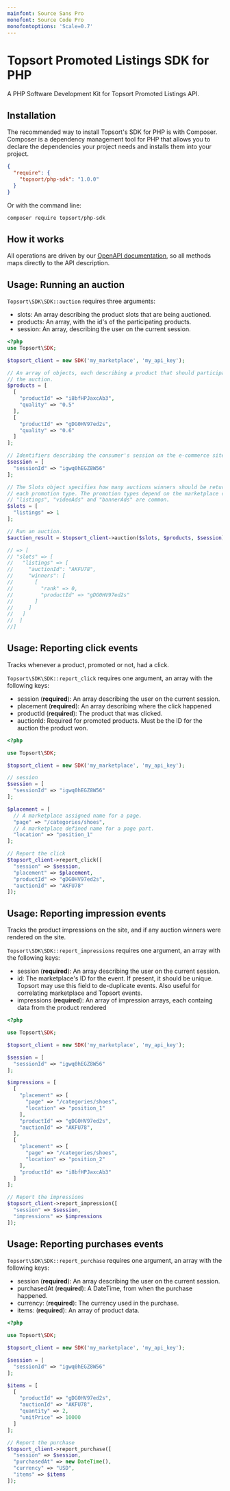 ```yaml
---
mainfont: Source Sans Pro
monofont: Source Code Pro
monofontoptions: 'Scale=0.7'
---
```


# Topsort Promoted Listings SDK for PHP

A PHP Software Development Kit for Topsort Promoted Listings API.

## Installation

The recommended way to install Topsort's SDK for PHP is with Composer. Composer
is a dependency management tool for PHP that allows you to declare the
dependencies your project needs and installs them into your project.

```json
{
  "require": {
    "topsort/php-sdk": "1.0.0"
  }
}
```

Or with the command line:
```bash
composer require topsort/php-sdk
```

## How it works
All operations are driven by our [OpenAPI documentation](https://docs.topsort.com/openapi/topsort-reference/),
so all methods maps directly to the API description.

## Usage: Running an auction
`Topsort\SDK\SDK::auction` requires three arguments:

- slots: An array describing the product slots that are being auctioned.
- products: An array, with the id's of the participating products.
- session: An array, describing the user on the current session.


```php
<?php
use Topsort\SDK;

$topsort_client = new SDK('my_marketplace', 'my_api_key');

// An array of objects, each describing a product that should participate in
// the auction.
$products = [
  [
    "productId" => "i8bfHPJaxcAb3",
    "quality" => "0.5"
  ],
  [
    "productId" => "gDG0HV97ed2s",
    "quality" => "0.6"
  ]
];

// Identifiers describing the consumer's session on the e-commerce site.
$session = [
  "sessionId" => "igwq0hEGZ8W56"
];

// The Slots object specifies how many auctions winners should be returned for
// each promotion type. The promotion types depend on the marketplace configuration.
// "listings", "videoAds" and "bannerAds" are common.
$slots = [
  "listings" => 1
];

// Run an auction.
$auction_result = $topsort_client->auction($slots, $products, $session)->wait();

// => [
// "slots" => [
//   "listings" => [
//     "auctionId": "AKFU78",
//     "winners": [
//       [
//         "rank" => 0,
//         "productId" => "gDG0HV97ed2s"
//       ]
//     ]
//   ]
//  ]
//]
```


## Usage: Reporting click events
Tracks whenever a product, promoted or not, had a click.

`Topsort\SDK\SDK::report_click` requires one argument, an array with the following keys:

- session (**required**): An array describing the user on the current session.
- placement (**required**): An array describing where the click happened
- productId (**required**): The product that was clicked.
- auctionId: Required for promoted products. Must be the ID for the auction the product won.

```php
<?php

use Topsort\SDK;

$topsort_client = new SDK('my_marketplace', 'my_api_key');

// session
$session = [
  "sessionId" => "igwq0hEGZ8W56"
];

$placement = [
  // A marketplace assigned name for a page.
  "page" => "/categories/shoes",
  // A marketplace defined name for a page part.
  "location" => "position_1"
];

// Report the click
$topsort_client->report_click([
  "session" => $session,
  "placement" => $placement,
  "productId" => "gDG0HV97ed2s",
  "auctionId" => "AKFU78"
]);
```

## Usage: Reporting impression events
Tracks the product impressions on the site, and if any auction winners were
rendered on the site.

`Topsort\SDK\SDK::report_impressions` requires one argument, an array with the following keys:

- session (**required**): An array describing the user on the current session.
- id: The marketplace's ID for the event. If present, it should be unique. Topsort may use this field to de-duplicate events. Also useful for correlating marketplace and Topsort events.
- impressions (**required**): An array of impression arrays, each containg data from the product rendered

```php
<?php

use Topsort\SDK;

$topsort_client = new SDK('my_marketplace', 'my_api_key');

$session = [
  "sessionId" => "igwq0hEGZ8W56"
];

$impressions = [
  [
    "placement" => [
      "page" => "/categories/shoes",
      "location" => "position_1"
    ],
    "productId" => "gDG0HV97ed2s",
    "auctionId" => "AKFU78",
  ],
  [
    "placement" => [
      "page" => "/categories/shoes",
      "location" => "position_2"
    ],
    "productId" => "i8bfHPJaxcAb3"
  ]
];

// Report the impressions
$topsort_client->report_impression([
  "session" => $session,
  "impressions" => $impressions
]);
```

## Usage: Reporting purchases events


`Topsort\SDK\SDK::report_purchase` requires one argument, an array with the following keys:

- session (**required**): An array describing the user on the current session.
- purchasedAt (**required**): A DateTime, from when the purchase happened.
- currency: (**required**): The currency used in the purchase.
- items: (**required**): An array of product data.

```php
<?php

use Topsort\SDK;

$topsort_client = new SDK('my_marketplace', 'my_api_key');

$session = [
  "sessionId" => "igwq0hEGZ8W56"
];

$items = [
  [
    "productId" => "gDG0HV97ed2s",
    "auctionId" => "AKFU78",
    "quantity" => 2,
    "unitPrice" => 10000
  ]
];

// Report the purchase
$topsort_client->report_purchase([
  "session" => $session,
  "purchasedAt" => new DateTime(),
  "currency" => "USD",
  "items" => $items
]);
```
